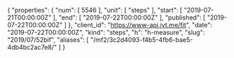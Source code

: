 {
  "properties": {
    "num": [
      5546
    ],
    "unit": [
      "steps"
    ],
    "start": [
      "2019-07-21T00:00:00Z"
    ],
    "end": [
      "2019-07-22T00:00:00Z"
    ],
    "published": [
      "2019-07-22T00:00:00Z"
    ]
  },
  "client_id": "https://www-api.jvt.me/fit",
  "date": "2019-07-22T00:00:00Z",
  "kind": "steps",
  "h": "h-measure",
  "slug": "2019/07/52bif",
  "aliases": [
    "/mf2/3c2d4093-f4b5-4fb6-bae5-4db4bc2ac7e8/"
  ]
}
